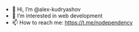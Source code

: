 - 👋 Hi, I’m @alex-kudryashov
- 👀 I’m interested in web development
- 📫 How to reach me: https://t.me/nodependency
